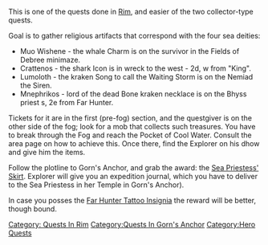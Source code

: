 This is one of the quests done in [Rim](:Category:Rim "wikilink"), and
easier of the two collector-type quests.

Goal is to gather religious artifacts that correspond with the four sea
deities:

-   Muo Wishene - the whale <spoiler>Charm is on the survivor in the
    Fields of Debree minimaze.</spoiler>
-   Crattenos - the shark <spoiler>Icon is in wreck to the west - 2d, w
    from "King".</spoiler>
-   Lumoloth - the kraken <spoiler>Song to call the Waiting Storm is on
    the Nemiad the Siren.</spoiler>
-   Mnephrikos - lord of the dead <spoiler>Bone kraken necklace is on
    the Bhyss priest s, 2e from Far Hunter.</spoiler>

Tickets for it are in the first (pre-fog) section, and the questgiver is
on the other side of the fog; look for a mob that collects such
treasures. <spoiler>You have to break through the Fog and reach the
Pocket of Cool Water. Consult the area page on how to achieve this. Once
there, find the Explorer on his dhow and give him the items.</spoiler>

Follow the plotline to Gorn's Anchor, and grab the award: the [Sea
Priestess' Skirt](Sea_Priestess'_Skirt "wikilink"). <spoiler>Explorer
will give you an expedition journal, which you have to deliver to the
Sea Priestess in her Temple in Gorn's Anchor).</spoiler>

In case you posses the [Far Hunter Tattoo
Insignia](Far_Hunter_Tattoo_Insignia "wikilink") the reward will be
better, though bound.

[Category: Quests In Rim](Category:_Quests_In_Rim "wikilink")
[Category:Quests In Gorn's
Anchor](Category:Quests_In_Gorn's_Anchor "wikilink") [Category:Hero
Quests](Category:Hero_Quests "wikilink")

